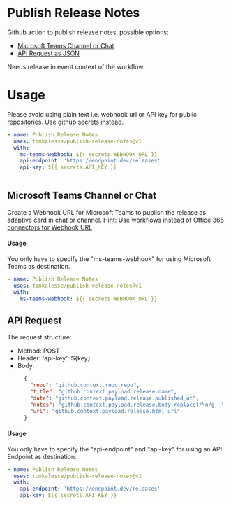 # Publish Release Notes

Github action to publish release notes, possible options:

- [Microsoft Teams Channel or Chat](#microsoft-teams-channel-or-chat)
- [API Request as JSON](#api-request)

Needs release in event context of the workflow.

# Usage

Please avoid using plain text i.e. webhook url or API key for public repositories. Use [github secrets](https://docs.github.com/en/actions/security-guides/using-secrets-in-github-actions#about-secrets) instead.
<!-- start usage -->
```yaml
- name: Publish Release Notes
  uses: tomkalesse/publish-release-notes@v1
  with:
    ms-teams-webhook: ${{ secrets.WEBHOOK_URL }}
    api-endpoint: 'https://endpoint.dev/releases'
    api-key: ${{ secrets.API_KEY }}
    
```
<!-- end usage -->


## Microsoft Teams Channel or Chat
Create a Webhook URL for Microsoft Teams to publish the release as adaptive card in chat or channel.
Hint: [Use workflows instead of Office 365 connectors for Webhook URL](https://devblogs.microsoft.com/microsoft365dev/retirement-of-office-365-connectors-within-microsoft-teams/)

#### Usage
You only have to specify the "ms-teams-webhook" for using Microsoft Teams as destination.
<!-- start usage -->
```yaml
- name: Publish Release Notes
  uses: tomkalesse/publish-release-notes@v1
  with:
    ms-teams-webhook: ${{ secrets.WEBHOOK_URL }}
```
<!-- end usage -->


## API Request
The request structure:
- Method: POST
- Header: 'api-key': ${key}
- Body: 
  ```json
    {
      "repo": "github.context.repo.repo",
      "title": "github.context.payload.release.name",
      "date": "github.context.payload.release.published_at",
      "notes": "github.context.payload.release.body.replace(/\n/g, '  \n\n')",
      "url": "github.context.payload.release.html_url"
    }
  ```

#### Usage
You only have to specify the "api-endpoint" and "api-key" for using an API Endpoint as destination.
<!-- start usage -->
```yaml
- name: Publish Release Notes
  uses: tomkalesse/publish-release-notes@v1
  with:
    api-endpoint: 'https://endpoint.dev/releases'
    api-key: ${{ secrets.API_KEY }}
```
<!-- end usage -->